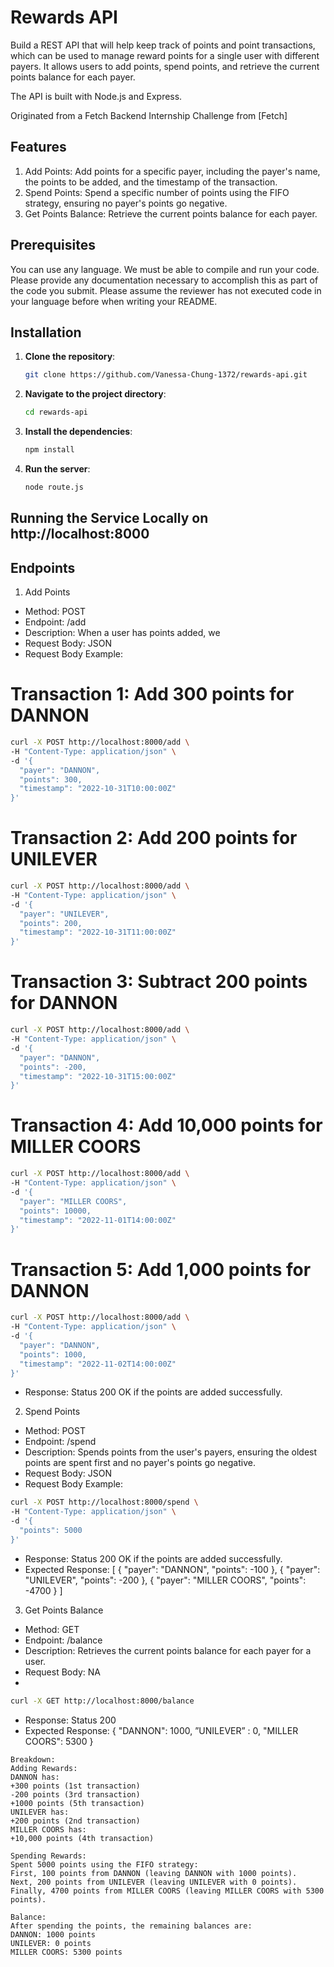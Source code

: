 # Rewards API
Build a REST API that will help keep track of points and point transactions, which can be used to manage reward points for a single user with different payers. It allows users to add points, spend points, and retrieve the current points balance for each payer. 

The API is built with Node.js and Express. 

Originated from a Fetch Backend Internship Challenge from [Fetch]

## Features
1. Add Points: Add points for a specific payer, including the payer's name, the points to be added, and the timestamp of the transaction.
2. Spend Points: Spend a specific number of points using the FIFO strategy, ensuring no payer's points go negative.
3. Get Points Balance: Retrieve the current points balance for each payer.
## Prerequisites
You can use any language. 
We must be able to compile and run your code. 
Please provide any documentation necessary to accomplish this as part of the code you submit. 
Please assume the reviewer has not executed code in your language before when writing your README.


## Installation
1. **Clone the repository**:

    ```sh
    git clone https://github.com/Vanessa-Chung-1372/rewards-api.git

    ```

2. **Navigate to the project directory**:

    ```sh
    cd rewards-api
    ```

3. **Install the dependencies**:

    ```sh
    npm install
    ```
4. **Run the server**:

    ```sh
    node route.js
    ```

## Running the Service Locally on http://localhost:8000

## Endpoints
1. Add Points
* Method: POST
* Endpoint: /add
* Description: When a user has points added, we 
* Request Body: JSON
* Request Body Example:
# Transaction 1: Add 300 points for DANNON
```sh
curl -X POST http://localhost:8000/add \
-H "Content-Type: application/json" \
-d '{
  "payer": "DANNON",
  "points": 300,
  "timestamp": "2022-10-31T10:00:00Z"
}'
```
# Transaction 2: Add 200 points for UNILEVER
```sh
curl -X POST http://localhost:8000/add \
-H "Content-Type: application/json" \
-d '{
  "payer": "UNILEVER",
  "points": 200,
  "timestamp": "2022-10-31T11:00:00Z"
}'
```
# Transaction 3: Subtract 200 points for DANNON
```sh
curl -X POST http://localhost:8000/add \
-H "Content-Type: application/json" \
-d '{
  "payer": "DANNON",
  "points": -200,
  "timestamp": "2022-10-31T15:00:00Z"
}'
```
# Transaction 4: Add 10,000 points for MILLER COORS
```sh
curl -X POST http://localhost:8000/add \
-H "Content-Type: application/json" \
-d '{
  "payer": "MILLER COORS",
  "points": 10000,
  "timestamp": "2022-11-01T14:00:00Z"
}'
```
# Transaction 5: Add 1,000 points for DANNON
```sh
curl -X POST http://localhost:8000/add \
-H "Content-Type: application/json" \
-d '{
  "payer": "DANNON",
  "points": 1000,
  "timestamp": "2022-11-02T14:00:00Z"
}'
```
* Response: Status 200 OK if the points are added successfully.

2. Spend Points
* Method: POST
* Endpoint: /spend
* Description: Spends points from the user's payers, ensuring the oldest points are spent first and no payer's points go negative.
* Request Body: JSON
* Request Body Example:
```sh
curl -X POST http://localhost:8000/spend \
-H "Content-Type: application/json" \
-d '{
  "points": 5000
}'
```
* Response: Status 200 OK if the points are added successfully.
* Expected Response:
[
  { "payer": "DANNON", "points": -100 },
  { "payer": "UNILEVER", "points": -200 },
  { "payer": "MILLER COORS", "points": -4700 }
]

3. Get Points Balance
* Method: GET
* Endpoint: /balance
* Description: Retrieves the current points balance for each payer for a user.
* Request Body: NA
* 
```sh
curl -X GET http://localhost:8000/balance
```
* Response: Status 200 
* Expected Response:
{
"DANNON": 1000,
”UNILEVER” : 0,
"MILLER COORS": 5300
}


```text
Breakdown:
Adding Rewards:
DANNON has:
+300 points (1st transaction)
-200 points (3rd transaction)
+1000 points (5th transaction)
UNILEVER has:
+200 points (2nd transaction)
MILLER COORS has:
+10,000 points (4th transaction)

Spending Rewards:
Spent 5000 points using the FIFO strategy:
First, 100 points from DANNON (leaving DANNON with 1000 points).
Next, 200 points from UNILEVER (leaving UNILEVER with 0 points).
Finally, 4700 points from MILLER COORS (leaving MILLER COORS with 5300 points).

Balance:
After spending the points, the remaining balances are:
DANNON: 1000 points
UNILEVER: 0 points
MILLER COORS: 5300 points

```